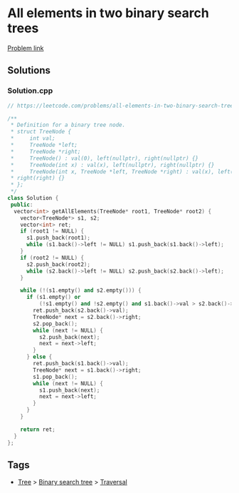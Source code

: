 # All elements in two binary search trees

[Problem link](https://leetcode.com/problems/all-elements-in-two-binary-search-trees)

## Solutions


### Solution.cpp
```cpp
// https://leetcode.com/problems/all-elements-in-two-binary-search-trees

/**
 * Definition for a binary tree node.
 * struct TreeNode {
 *     int val;
 *     TreeNode *left;
 *     TreeNode *right;
 *     TreeNode() : val(0), left(nullptr), right(nullptr) {}
 *     TreeNode(int x) : val(x), left(nullptr), right(nullptr) {}
 *     TreeNode(int x, TreeNode *left, TreeNode *right) : val(x), left(left),
 * right(right) {}
 * };
 */
class Solution {
 public:
  vector<int> getAllElements(TreeNode* root1, TreeNode* root2) {
    vector<TreeNode*> s1, s2;
    vector<int> ret;
    if (root1 != NULL) {
      s1.push_back(root1);
      while (s1.back()->left != NULL) s1.push_back(s1.back()->left);
    }
    if (root2 != NULL) {
      s2.push_back(root2);
      while (s2.back()->left != NULL) s2.push_back(s2.back()->left);
    }

    while (!(s1.empty() and s2.empty())) {
      if (s1.empty() or
          (!s1.empty() and !s2.empty() and s1.back()->val > s2.back()->val)) {
        ret.push_back(s2.back()->val);
        TreeNode* next = s2.back()->right;
        s2.pop_back();
        while (next != NULL) {
          s2.push_back(next);
          next = next->left;
        }
      } else {
        ret.push_back(s1.back()->val);
        TreeNode* next = s1.back()->right;
        s1.pop_back();
        while (next != NULL) {
          s1.push_back(next);
          next = next->left;
        }
      }
    }

    return ret;
  }
};
```
## Tags

* [Tree](/README.md#Tree) > [Binary search tree](/README.md#Tree-Binary_search_tree) > [Traversal](/README.md#Tree-Binary_search_tree-Traversal)
